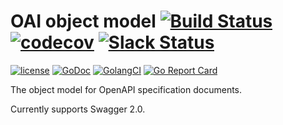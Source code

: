 # OAI object model [![Build Status](https://travis-ci.org/go-openapi/spec.svg?branch=master)](https://travis-ci.org/go-openapi/spec) [![codecov](https://codecov.io/gh/go-openapi/spec/branch/master/graph/badge.svg)](https://codecov.io/gh/go-openapi/spec) [![Slack Status](https://slackin.goswagger.io/badge.svg)](https://slackin.goswagger.io)

[![license](http://img.shields.io/badge/license-Apache%20v2-orange.svg)](https://raw.githubusercontent.com/go-openapi/spec/master/LICENSE)
[![GoDoc](https://godoc.org/github.com/go-openapi/spec?status.svg)](http://godoc.org/github.com/go-openapi/spec)
[![GolangCI](https://golangci.com/badges/github.com/go-openapi/spec.svg)](https://golangci.com)
[![Go Report Card](https://goreportcard.com/badge/github.com/go-openapi/spec)](https://goreportcard.com/report/github.com/go-openapi/spec)

The object model for OpenAPI specification documents.

Currently supports Swagger 2.0.
